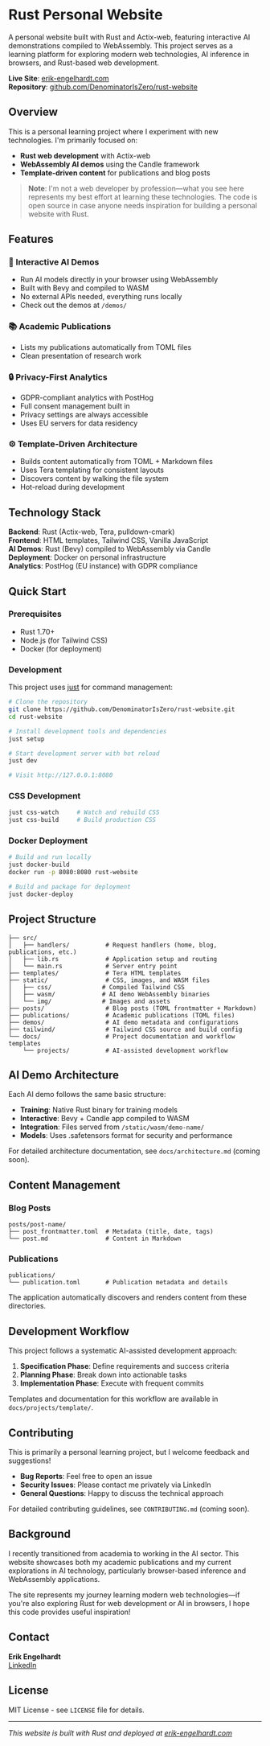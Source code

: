 # Rust Personal Website

A personal website built with Rust and Actix-web, featuring interactive AI demonstrations compiled to WebAssembly. This project serves as a learning platform for exploring modern web technologies, AI inference in browsers, and Rust-based web development.

**Live Site**: [erik-engelhardt.com](https://erik-engelhardt.com)  
**Repository**: [github.com/DenominatorIsZero/rust-website](https://github.com/DenominatorIsZero/rust-website)

## Overview

This is a personal learning project where I experiment with new technologies. I'm primarily focused on:

- **Rust web development** with Actix-web
- **WebAssembly AI demos** using the Candle framework
- **Template-driven content** for publications and blog posts

> **Note**: I'm not a web developer by profession—what you see here represents my best effort at learning these technologies. The code is open source in case anyone needs inspiration for building a personal website with Rust.

## Features

### 🤖 Interactive AI Demos

- Run AI models directly in your browser using WebAssembly
- Built with Bevy and compiled to WASM
- No external APIs needed, everything runs locally
- Check out the demos at `/demos/`

### 📚 Academic Publications

- Lists my publications automatically from TOML files
- Clean presentation of research work

### 🔒 Privacy-First Analytics

- GDPR-compliant analytics with PostHog
- Full consent management built in
- Privacy settings are always accessible
- Uses EU servers for data residency

### ⚙️ Template-Driven Architecture

- Builds content automatically from TOML + Markdown files
- Uses Tera templating for consistent layouts
- Discovers content by walking the file system
- Hot-reload during development

## Technology Stack

**Backend**: Rust (Actix-web, Tera, pulldown-cmark)  
**Frontend**: HTML templates, Tailwind CSS, Vanilla JavaScript  
**AI Demos**: Rust (Bevy) compiled to WebAssembly via Candle  
**Deployment**: Docker on personal infrastructure  
**Analytics**: PostHog (EU instance) with GDPR compliance

## Quick Start

### Prerequisites

- Rust 1.70+
- Node.js (for Tailwind CSS)
- Docker (for deployment)

### Development

This project uses [just](https://github.com/casey/just) for command management:

```bash
# Clone the repository
git clone https://github.com/DenominatorIsZero/rust-website.git
cd rust-website

# Install development tools and dependencies
just setup

# Start development server with hot reload
just dev

# Visit http://127.0.0.1:8080
```

### CSS Development

```bash
just css-watch     # Watch and rebuild CSS
just css-build     # Build production CSS
```

### Docker Deployment

```bash
# Build and run locally
just docker-build
docker run -p 8080:8080 rust-website

# Build and package for deployment
just docker-deploy
```

## Project Structure

```
├── src/
│   ├── handlers/          # Request handlers (home, blog, publications, etc.)
│   ├── lib.rs             # Application setup and routing
│   └── main.rs            # Server entry point
├── templates/             # Tera HTML templates
├── static/                # CSS, images, and WASM files
│   ├── css/              # Compiled Tailwind CSS
│   ├── wasm/             # AI demo WebAssembly binaries
│   └── img/              # Images and assets
├── posts/                 # Blog posts (TOML frontmatter + Markdown)
├── publications/          # Academic publications (TOML files)
├── demos/                 # AI demo metadata and configurations
├── tailwind/              # Tailwind CSS source and build config
└── docs/                  # Project documentation and workflow templates
    └── projects/          # AI-assisted development workflow
```

## AI Demo Architecture

Each AI demo follows the same basic structure:

- **Training**: Native Rust binary for training models
- **Interactive**: Bevy + Candle app compiled to WASM
- **Integration**: Files served from `/static/wasm/demo-name/`
- **Models**: Uses .safetensors format for security and performance

For detailed architecture documentation, see `docs/architecture.md` (coming soon).

## Content Management

### Blog Posts

```
posts/post-name/
├── post_frontmatter.toml  # Metadata (title, date, tags)
└── post.md                # Content in Markdown
```

### Publications

```
publications/
└── publication.toml       # Publication metadata and details
```

The application automatically discovers and renders content from these directories.

## Development Workflow

This project follows a systematic AI-assisted development approach:

1. **Specification Phase**: Define requirements and success criteria
2. **Planning Phase**: Break down into actionable tasks
3. **Implementation Phase**: Execute with frequent commits

Templates and documentation for this workflow are available in `docs/projects/template/`.

## Contributing

This is primarily a personal learning project, but I welcome feedback and suggestions!

- **Bug Reports**: Feel free to open an issue
- **Security Issues**: Please contact me privately via LinkedIn
- **General Questions**: Happy to discuss the technical approach

For detailed contributing guidelines, see `CONTRIBUTING.md` (coming soon).

## Background

I recently transitioned from academia to working in the AI sector. This website showcases both my academic publications and my current explorations in AI technology, particularly browser-based inference and WebAssembly applications.

The site represents my journey learning modern web technologies—if you're also exploring Rust for web development or AI in browsers, I hope this code provides useful inspiration!

## Contact

**Erik Engelhardt**  
[LinkedIn](https://www.linkedin.com/in/erik-engelhardt-65b1091a7/)

## License

MIT License - see `LICENSE` file for details.

---

_This website is built with Rust and deployed at [erik-engelhardt.com](https://erik-engelhardt.com)_
